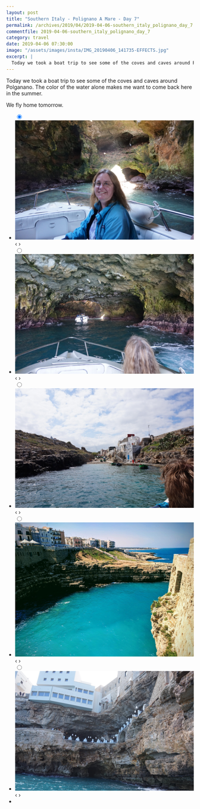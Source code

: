 ```yaml
---
layout: post
title: "Southern Italy - Polignano A Mare - Day 7"
permalink: /archives/2019/04/2019-04-06-southern_italy_polignano_day_7.html
commentfile: 2019-04-06-southern_italy_polignano_day_7
category: travel
date: 2019-04-06 07:30:00
image: "/assets/images/insta/IMG_20190406_141735-EFFECTS.jpg"
excerpt: |
  Today we took a boat trip to see some of the coves and caves around Polganano.
---
```


Today we took a boat trip to see some of the coves and caves around Polganano. The color of the water alone makes me want to come back here in the summer.

We fly home tomorrow.

<ul class="slides">
    <input type="radio" name="radio-btn" id="img-1" checked="checked" />
    <li class="slide-container">
        <div class="slide">
          <a href="/assets/images/insta/DSC04345.JPG"><img src="/assets/images/insta/DSC04345.JPG" /></a>
        </div>			
    	<div class="nav">
      	     <label for="img-5" class="prev">&#x2039;</label>
      	     <label for="img-2" class="next">&#x203a;</label>
    	 </div>
    </li>    <input type="radio" name="radio-btn" id="img-2"  />
    <li class="slide-container">
        <div class="slide">
          <a href="/assets/images/insta/DSC04338.JPG"><img src="/assets/images/insta/DSC04338.JPG" /></a>
        </div>			
    	<div class="nav">
      	     <label for="img-1" class="prev">&#x2039;</label>
      	     <label for="img-3" class="next">&#x203a;</label>
    	 </div>
    </li>    <input type="radio" name="radio-btn" id="img-3"  />
    <li class="slide-container">
        <div class="slide">
          <a href="/assets/images/insta/DSC04335.JPG"><img src="/assets/images/insta/DSC04335.JPG" /></a>
        </div>			
    	<div class="nav">
      	     <label for="img-2" class="prev">&#x2039;</label>
      	     <label for="img-4" class="next">&#x203a;</label>
    	 </div>
    </li>    <input type="radio" name="radio-btn" id="img-4"  />
    <li class="slide-container">
        <div class="slide">
          <a href="/assets/images/insta/IMG_20190406_141735-EFFECTS.jpg"><img src="/assets/images/insta/IMG_20190406_141735-EFFECTS.jpg" /></a>
        </div>			
    	<div class="nav">
      	     <label for="img-3" class="prev">&#x2039;</label>
      	     <label for="img-5" class="next">&#x203a;</label>
    	 </div>
    </li>
    <input type="radio" name="radio-btn" id="img-5" />
    <li class="slide-container">
        <div class="slide">
          <a href="/assets/images/insta/DSC04327.JPG"><img src="/assets/images/insta/DSC04327.JPG" /></a>
        </div>
    	<div class="nav">
      	     <label for="img-4" class="prev">&#x2039;</label>
      	     <label for="img-1" class="next">&#x203a;</label>
    	 </div>
    </li>
  <li class="nav-dots">
      <label for="img-1" class="nav-dot" id="img-dot-1"></label>
      <label for="img-2" class="nav-dot" id="img-dot-2"></label>
      <label for="img-3" class="nav-dot" id="img-dot-3"></label>
      <label for="img-4" class="nav-dot" id="img-dot-4"></label>
      <label for="img-5" class="nav-dot" id="img-dot-5"></label>
  </li>
</ul>

